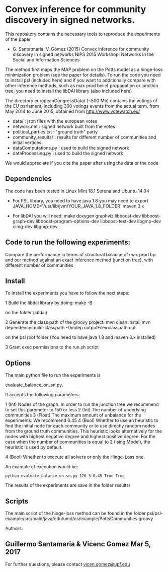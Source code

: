# Convex inference for community discovery in signed networks. 

This repository contains the necessary tools to reproduce the experiments of
the paper

* G. Santatmaría, V. Gómez (2015)
  Convex inference for community discovery in signed networks
  NIPS 2015 Workshop: Networks in the Social and Information Sciences

The method first maps the MAP problem on the Potts model as a hinge-loss
minimization problem (see the paper for details).  To run the code you need to
install psl (included here) and if you want to additionally compare with other
inference methods, such as max prod belief propagation or junction tree, you
need to install the libDAI library (also included here)

The directory europeanCongressData/ (~500 Mb) contains the votings of the EU
parlament, including 300 votings events from the actual term, from May 2014 to
June 2015, obtained from http://www.votewatch.eu/

- data/ 		: json files with the european votes
- network.net		: signed network built from the votes
- political_parties.txt	: "ground truth" party
- community_results/	: results for different number of communities and
			  initial vertices
- dataComputations.py	: used to build the signed network
- dataProcessing.py	: used to build the signed network

We would appreciate if you cite the paper after using the data or the code

## Dependencies

The code has been tested in Linux Mint 18.1 Serena and Ubuntu 14.04

- For PSL library, you need to have
	java 1.8
	you may need to export JAVA_HOME='/usr/lib/jvm/YOUR_JAVA_1.8_FOLDER'
	maven 3.x

- For libDAI you will need:
	make doxygen graphviz libboost-dev libboost-graph-dev
	libboost-program-options-dev libboost-test-dev libgmp-dev cimg-dev
	libgmp-dev

## Code to run the following experiments:

Compare the performance in terms of structural balance of max prod bp and our
method against an exact inference method (junction tree), with different number
of communities 

## Install 

To install the experiments you have to follow the next steps:

1 Build the libdai library by doing:
	make -B

on the folder (libdai)

2 Generate the class path of the groovy project:
	mvn clean install
	mvn dependency:build-classpath -Dmdep.outputFile=classpath.out

on the psl root folder (You need to have java 1.8 and maven 3.x installed)

3 Grant exec permissions to the run.sh script

## Options

The main python file to run the experiments is

evaluate_balance_on_sn.py.

It accepts the following parameters:

1 (Int) Nodes of the graph. In order to run the junction tree we recommend to
	set this paremeter to 150 or less
2 (Int) The number of underlying communities
3 (Float) The maximum amount of unbalance for the experiments. We recommend 0.45
4 (Bool) Whether to use an heuristic to find the initial node for each
	community or to use directly random nodes from the ground truth communities.
	This heuristic looks alternatively for the nodes with highest negative degree
	and highest positive degree.  For the case when the number of communities is
	equal to 2 (Ising Model), the heuristic is used by default.
	
4 (Bool) Whether to execute all solvers or only the Hinge-Loss one


An example of execution would be:

	python evaluate_balance_on_sn.py 120 3 0.45 True True
        
The results of the experiments are save in the folder results/

## Scripts

The main script of the hinge-loss method can be found in the folder
psl/psl-example/src/main/java/edu/umd/cs/example/PottsCommunities.groovy


Authors:

Guillermo Santamaria & Vicenc Gomez
Mar 5, 2017
-----------------------------------

For further questions, please contact vicen.gomez@upf.edu

